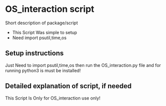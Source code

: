 # OS_interaction script

Short description of package/script

- This Script Was simple to setup
- Need import psutil,time,os


## Setup instructions


Just Need to import psutil,time,os then run the OS_interaction.py file and for running  python3 is must be installed! 

## Detailed explanation of script, if needed

This Script Is Only for OS_interaction use only! 
